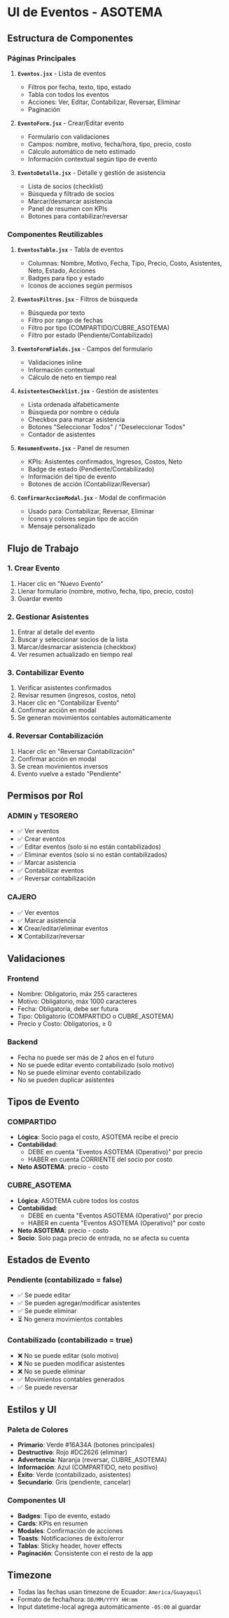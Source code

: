 # UI de Eventos - ASOTEMA

## Estructura de Componentes

### Páginas Principales

1. **`Eventos.jsx`** - Lista de eventos
   - Filtros por fecha, texto, tipo, estado
   - Tabla con todos los eventos
   - Acciones: Ver, Editar, Contabilizar, Reversar, Eliminar
   - Paginación

2. **`EventoForm.jsx`** - Crear/Editar evento
   - Formulario con validaciones
   - Campos: nombre, motivo, fecha/hora, tipo, precio, costo
   - Cálculo automático de neto estimado
   - Información contextual según tipo de evento

3. **`EventoDetalle.jsx`** - Detalle y gestión de asistencia
   - Lista de socios (checklist)
   - Búsqueda y filtrado de socios
   - Marcar/desmarcar asistencia
   - Panel de resumen con KPIs
   - Botones para contabilizar/reversar

### Componentes Reutilizables

1. **`EventosTable.jsx`** - Tabla de eventos
   - Columnas: Nombre, Motivo, Fecha, Tipo, Precio, Costo, Asistentes, Neto, Estado, Acciones
   - Badges para tipo y estado
   - Iconos de acciones según permisos

2. **`EventosFiltros.jsx`** - Filtros de búsqueda
   - Búsqueda por texto
   - Filtro por rango de fechas
   - Filtro por tipo (COMPARTIDO/CUBRE_ASOTEMA)
   - Filtro por estado (Pendiente/Contabilizado)

3. **`EventoFormFields.jsx`** - Campos del formulario
   - Validaciones inline
   - Información contextual
   - Cálculo de neto en tiempo real

4. **`AsistentesChecklist.jsx`** - Gestión de asistentes
   - Lista ordenada alfabéticamente
   - Búsqueda por nombre o cédula
   - Checkbox para marcar asistencia
   - Botones "Seleccionar Todos" / "Deseleccionar Todos"
   - Contador de asistentes

5. **`ResumenEvento.jsx`** - Panel de resumen
   - KPIs: Asistentes confirmados, Ingresos, Costos, Neto
   - Badge de estado (Pendiente/Contabilizado)
   - Información del tipo de evento
   - Botones de acción (Contabilizar/Reversar)

6. **`ConfirmarAccionModal.jsx`** - Modal de confirmación
   - Usado para: Contabilizar, Reversar, Eliminar
   - Íconos y colores según tipo de acción
   - Mensaje personalizado

## Flujo de Trabajo

### 1. Crear Evento
1. Hacer clic en "Nuevo Evento"
2. Llenar formulario (nombre, motivo, fecha, tipo, precio, costo)
3. Guardar evento

### 2. Gestionar Asistentes
1. Entrar al detalle del evento
2. Buscar y seleccionar socios de la lista
3. Marcar/desmarcar asistencia (checkbox)
4. Ver resumen actualizado en tiempo real

### 3. Contabilizar Evento
1. Verificar asistentes confirmados
2. Revisar resumen (ingresos, costos, neto)
3. Hacer clic en "Contabilizar Evento"
4. Confirmar acción en modal
5. Se generan movimientos contables automáticamente

### 4. Reversar Contabilización
1. Hacer clic en "Reversar Contabilización"
2. Confirmar acción en modal
3. Se crean movimientos inversos
4. Evento vuelve a estado "Pendiente"

## Permisos por Rol

### ADMIN y TESORERO
- ✅ Ver eventos
- ✅ Crear eventos
- ✅ Editar eventos (solo si no están contabilizados)
- ✅ Eliminar eventos (solo si no están contabilizados)
- ✅ Marcar asistencia
- ✅ Contabilizar eventos
- ✅ Reversar contabilización

### CAJERO
- ✅ Ver eventos
- ✅ Marcar asistencia
- ❌ Crear/editar/eliminar eventos
- ❌ Contabilizar/reversar

## Validaciones

### Frontend
- Nombre: Obligatorio, máx 255 caracteres
- Motivo: Obligatorio, máx 1000 caracteres
- Fecha: Obligatoria, debe ser futura
- Tipo: Obligatorio (COMPARTIDO o CUBRE_ASOTEMA)
- Precio y Costo: Obligatorios, ≥ 0

### Backend
- Fecha no puede ser más de 2 años en el futuro
- No se puede editar evento contabilizado (solo motivo)
- No se puede eliminar evento contabilizado
- No se pueden duplicar asistentes

## Tipos de Evento

### COMPARTIDO
- **Lógica**: Socio paga el costo, ASOTEMA recibe el precio
- **Contabilidad**:
  - DEBE en cuenta "Eventos ASOTEMA (Operativo)" por precio
  - HABER en cuenta CORRIENTE del socio por costo
- **Neto ASOTEMA**: precio - costo

### CUBRE_ASOTEMA
- **Lógica**: ASOTEMA cubre todos los costos
- **Contabilidad**:
  - DEBE en cuenta "Eventos ASOTEMA (Operativo)" por precio
  - HABER en cuenta "Eventos ASOTEMA (Operativo)" por costo
- **Neto ASOTEMA**: precio - costo
- **Socio**: Solo paga precio de entrada, no se afecta su cuenta

## Estados de Evento

### Pendiente (contabilizado = false)
- ✅ Se puede editar
- ✅ Se pueden agregar/modificar asistentes
- ✅ Se puede eliminar
- ⏳ No genera movimientos contables

### Contabilizado (contabilizado = true)
- ❌ No se puede editar (solo motivo)
- ❌ No se pueden modificar asistentes
- ❌ No se puede eliminar
- ✅ Movimientos contables generados
- ✅ Se puede reversar

## Estilos y UI

### Paleta de Colores
- **Primario**: Verde #16A34A (botones principales)
- **Destructivo**: Rojo #DC2626 (eliminar)
- **Advertencia**: Naranja (reversar, CUBRE_ASOTEMA)
- **Información**: Azul (COMPARTIDO, neto positivo)
- **Éxito**: Verde (contabilizado, asistentes)
- **Secundario**: Gris (pendiente, cancelar)

### Componentes UI
- **Badges**: Tipo de evento, estado
- **Cards**: KPIs en resumen
- **Modales**: Confirmación de acciones
- **Toasts**: Notificaciones de éxito/error
- **Tablas**: Sticky header, hover effects
- **Paginación**: Consistente con el resto de la app

## Timezone
- Todas las fechas usan timezone de Ecuador: `America/Guayaquil`
- Formato de fecha/hora: `DD/MM/YYYY HH:mm`
- Input datetime-local agrega automáticamente `-05:00` al guardar
